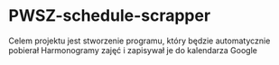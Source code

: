 # PWSZ-schedule-scrapper
Celem projektu jest stworzenie programu, który będzie automatycznie pobierał Harmonogramy zajęć i zapisywał je do kalendarza Google
